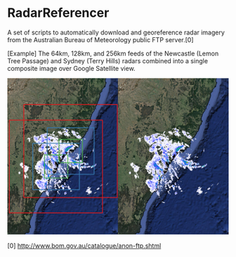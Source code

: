 # RadarReferencer
A set of scripts to automatically download and georeference radar imagery from the Australian Bureau of Meteorology public FTP server.[0]


[Example]
The 64km, 128km, and 256km feeds of the Newcastle (Lemon Tree Passage) and Sydney (Terry Hills) radars combined into a single composite image over Google Satellite view.  

![Example](example.png?raw=true "Example")


[0] http://www.bom.gov.au/catalogue/anon-ftp.shtml
